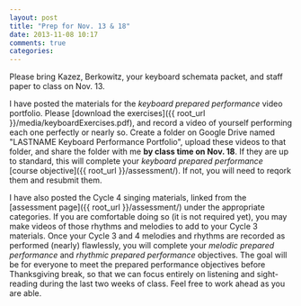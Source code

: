```yaml
---
layout: post
title: "Prep for Nov. 13 & 18"
date: 2013-11-08 10:17
comments: true
categories: 
---
```


Please bring Kazez, Berkowitz, your keyboard schemata packet, and staff paper to class on Nov. 13.

I have posted the materials for the *keyboard prepared performance* video portfolio. Please [download the exercises]({{ root_url }}/media/keyboardExercises.pdf), and record a video of yourself performing each one perfectly or nearly so. Create a folder on Google Drive named "LASTNAME Keyboard Performance Portfolio", upload these videos to that folder, and share the folder with me **by class time on Nov. 18**. If they are up to standard, this will complete your *keyboard prepared performance* [course objective]({{ root_url }}/assessment/). If not, you will need to reqork them and resubmit them.

I have also posted the Cycle 4 singing materials, linked from the [assessment page]({{ root_url }}/assessment/) under the appropriate categories. If you are comfortable doing so (it is not required yet), you may make videos of those rhythms and melodies to add to your Cycle 3 materials. Once your Cycle 3 and 4 melodies and rhythms are recorded as performed (nearly) flawlessly, you will complete your *melodic prepared performance* and *rhythmic prepared performance* objectives. The goal will be for everyone to meet the prepared performance objectives before Thanksgiving break, so that we can focus entirely on listening and sight-reading during the last two weeks of class. Feel free to work ahead as you are able.